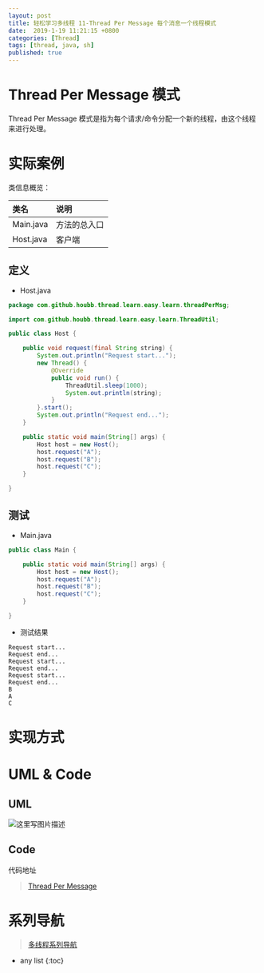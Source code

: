 ```yaml
---
layout: post
title: 轻松学习多线程 11-Thread Per Message 每个消息一个线程模式
date:  2019-1-19 11:21:15 +0800
categories: [Thread]
tags: [thread, java, sh]
published: true
---
```


# Thread Per Message 模式

Thread Per Message 模式是指为每个请求/命令分配一个新的线程，由这个线程来进行处理。

# 实际案例

类信息概览：

| 类名 | 说明 |
|:----|:----|
| Main.java | 方法的总入口 |
| Host.java | 客户端 |

## 定义


- Host.java

```java
package com.github.houbb.thread.learn.easy.learn.threadPerMsg;

import com.github.houbb.thread.learn.easy.learn.ThreadUtil;

public class Host {

    public void request(final String string) {
        System.out.println("Request start...");
        new Thread() {
            @Override
            public void run() {
                ThreadUtil.sleep(1000);
                System.out.println(string);
            }
        }.start();
        System.out.println("Request end...");
    }

    public static void main(String[] args) {
        Host host = new Host();
        host.request("A");
        host.request("B");
        host.request("C");
    }

}

```

## 测试

- Main.java

```java
public class Main {

    public static void main(String[] args) {
        Host host = new Host();
        host.request("A");
        host.request("B");
        host.request("C");
    }

}
```

- 测试结果

```
Request start...
Request end...
Request start...
Request end...
Request start...
Request end...
B
A
C
```

# 实现方式

# UML & Code

## UML

![这里写图片描述](https://img-blog.csdn.net/20180425183907417?watermark/2/text/aHR0cHM6Ly9ibG9nLmNzZG4ubmV0L3J5bzEwNjA3MzI0OTY=/font/5a6L5L2T/fontsize/400/fill/I0JBQkFCMA==/dissolve/70)

## Code

代码地址

> [Thread Per Message](https://github.com/houbb/thread-learn/tree/master/easy-learn/src/main/java/com/github/houbb/thread/learn/easy/learn//Users/houbinbin/IT/OTHER/thread-learn/easy-learn/src/main/java/com/github/houbb/thread/learn/easy/learn/threadPerMsg)

# 系列导航

> [多线程系列导航](http://blog.csdn.net/ryo1060732496/article/details/79376415)

* any list
{:toc}